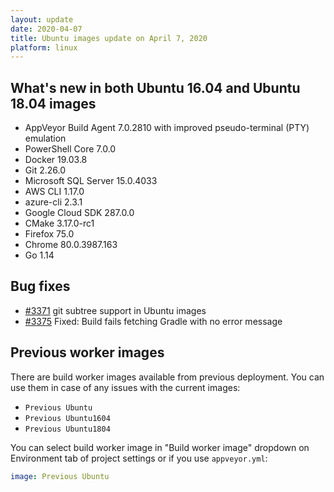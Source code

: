```yaml
---
layout: update
date: 2020-04-07
title: Ubuntu images update on April 7, 2020
platform: linux
---
```


## What's new in both Ubuntu 16.04 and Ubuntu 18.04 images

* AppVeyor Build Agent 7.0.2810 with improved pseudo-terminal (PTY) emulation
* PowerShell Core 7.0.0
* Docker 19.03.8
* Git 2.26.0
* Microsoft SQL Server 15.0.4033
* AWS CLI 1.17.0
* azure-cli 2.3.1
* Google Cloud SDK 287.0.0
* CMake 3.17.0-rc1
* Firefox 75.0
* Chrome 80.0.3987.163
* Go 1.14

## Bug fixes

* [#3371](https://github.com/appveyor/ci/issues/3371) git subtree support in Ubuntu images
* [#3375](https://github.com/appveyor/ci/issues/3375) Fixed: Build fails fetching Gradle with no error message

## Previous worker images

There are build worker images available from previous deployment. You can use them in case of any issues with the current images:

* `Previous Ubuntu`
* `Previous Ubuntu1604`
* `Previous Ubuntu1804`

You can select build worker image in "Build worker image" dropdown on Environment tab of project settings or if you use `appveyor.yml`:

```yaml
image: Previous Ubuntu
```